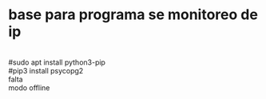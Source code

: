 # base para programa se monitoreo de ip
<br>
#sudo apt install python3-pip
<br>
#pip3 install psycopg2
<br>
falta
<br>
modo  offline
